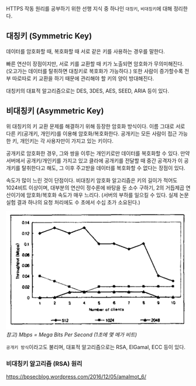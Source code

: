 HTTPS 작동 원리를 공부하기 위한 선행 지식 중 하나인 `대칭키`, `비대칭키`에 대해 정리한다.

## 대칭키 (Symmetric Key)

데이터를 암호화할 때, 복호화할 때 서로 같은 키를 사용하는 경우를 말한다.

빠른 연산이 장점이지만, 서로 키를 교환할 때 키가 노출되면 암호화가 무의미해진다. (오고가는 데이터를 탈취하면 대칭키로 복호화가 가능하다.) 또한 사람이 증가할수록 전부 따로따로 키 교환을 하기 때문에 관리해야 할 키의 양이 방대해진다.

대칭키의 대표적 알고리즘으로는 DES, 3DES, AES, SEED, ARIA 등이 있다.

## 비대칭키 (Asymmetric Key)

위 대칭키의 키 교환 문제를 해결하기 위해 등장한 암호화 방식이다. 이름 그대로 서로 다른 키(공개키, 개인키)를 이용해 암호화/복호화한다. 공개키는 모든 사람이 접근 가능한 키, 개인키는 각 사용자만이 가지고 있는 키이다.

공개키로 암호화한 경우, 그와 쌍을 이루는 개인키로만 데이터를 복호화할 수 있다. 만약 서버에서 공개키/개인키를 가지고 있고 클라에 공개키를 전달할 때 중간 공격자가 이 공개키를 탈취한다고 해도, 그 이후 주고받을 데이터를 복호화할 수 없다는 장점이 있다.

속도가 많이 느린 것이 단점이다. 비대칭키 암호화 알고리즘은 키의 길이가 적어도 1024비트 이상이며, 대부분의 연산이 정수론에 바탕을 둔 소수 구하기, 2의 거듭제곱 연산이기에 암호화/복호화 속도가 매우 느리다. (서버의 부하를 일으킬 수 있다. 실제 논문 실험 결과 하나의 요청 처리에도 수 초에서 수십 초가 소요된다.)

![image](img_1.png)
*참고) Mbps = Mega Bits Per Second (1초에 몇 메가 비트)*

`공개키 방식`이라고도 불리며, 대표적 알고리즘으로는 RSA, ElGamal, ECC 등이 있다.

### 비대칭키 알고리즘 (RSA) 원리

https://bpsecblog.wordpress.com/2016/12/05/amalmot_6/
